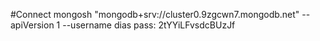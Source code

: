 #Connect
mongosh "mongodb+srv://cluster0.9zgcwn7.mongodb.net" --apiVersion 1 --username dias
pass: 2tYYiLFvsdcBUzJf
